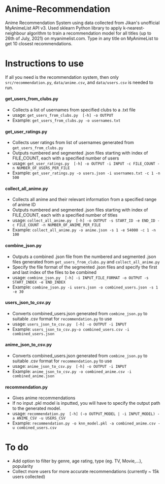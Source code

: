 # Anime-Recommendation

Anime Recommendation System using data collected from Jikan's unofficial MyAnimeList API v3. Used sklearn Python library to apply k-nearest-neighbour algorithm to train a recommendation model for all titles (up to 26th of July, 2021) on myanimelist.com. Type in any title on MyAnimeList to get 10 closest recommendations.

# Instructions to use

If all you need is the recommendation system, then only `src/recommendation.py`, `data/anime.csv`, and `data/users.csv` is needed to run.

#### get_users_from_clubs.py
- Collects a list of usernames from specified clubs to a .txt file
- usage: ```get_users_from_clubs.py  [-h] -o OUTPUT```
- Example: ```get_users_from_clubs.py -o usernames.txt```

#### get_user_ratings.py
- Collects user ratings from list of usernames generated from `get_users_from_clubs.py`
- Outputs numbered and segmented .json files starting with index of FILE_COUNT, each with a specified number of users
- usage: ```get_user_ratings.py  [-h] -o OUTPUT -i INPUT -c FILE_COUNT -n NUMBER_OF_USERS_PER_FILE```
- Example: ```get_user_ratings.py -o users.json -i usernames.txt -c 1 -n 500```

#### collect_all_anime.py
- Collects all anime and their relevant information from a specified range of anime ID
- Outputs numbered and segmented .json files starting with index of FILE_COUNT, each with a specified number of titles
- usage: ```collect_all_anime.py  [-h] -o OUTPUT -s START_ID -e END_ID -c FILE_COUNT -n NUMBER_OF_ANIME_PER_FILE```
- Example: ```collect_all_anime.py -o anime.json -s 1 -e 54000 -c 1 -n 100```

#### combine_json.py
- Outputs a combined .json file from the numbered and segmented .json files generated from `get_users_from_clubs.py` and `collect_all_anime.py`
- Specify the file format of the segmented .json files and specify the first and last index of the files to be combined
- usage: ```combine_json.py  [-h] -i INPUT_FILE_FORMAT -o OUTPUT -s START_INDEX -e END_INDEX```
- Example: ```combine_json.py -i users.json -o combined_users.json -s 1 -e 30```

#### users_json_to_csv.py
- Converts combined_users.json generated from `combine_json.py` to suitable .csv format for `recommendation.py` to use
- usage: ```users_json_to_csv.py  [-h] -o OUTPUT -i INPUT```
- Example: ```users_json_to_csv.py-o combined_users.csv -i combined_users.json```

#### anime_json_to_csv.py
- Converts combined_users.json generated from `combine_json.py` to suitable .csv format for `recommendation.py` to use
- usage: ```anime_json_to_csv.py  [-h] -o OUTPUT -i INPUT```
- Example: ```anime_json_to_csv.py -o combined_anime.csv -i combined_anime.json```

#### recommendation.py
- Gives anime recommendations
- If no input .pkl model is inputted, you will have to specify the output path to the generated model.
- usage: ```recommendation.py  [-h] (-o OUTPUT_MODEL | -i INPUT_MODEL) -a ANIME_CSV -u USERS_CSV```
- Example: ```recommendation.py -o knn_model.pkl -a combined_anime.csv -u combined_users.csv```

# To do
- Add option to filter by genre, age rating, type (eg. TV, Movie,...), popularity
- Collect more users for more accurate recommendations (currently ~ 15k users collected)